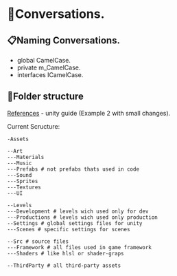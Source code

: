 # 📜Conversations.

## 📋Naming Conversations.
 - global CamelCase.
 - private m_CamelCase.
 - interfaces ICamelCase.
## 📂Folder structure
[References](https://unity.com/how-to/organizing-your-project) - unity guide (Example 2 with small changes).

Current Scructure:

    -Assets
    
    --Art
    ---Materials
    ---Music
    ---Prefabs # not prefabs thats used in code
    ---Sound
    ---Sprites
    ---Textures
    ---UI
    
    --Levels
    ---Development # levels wich used only for dev
    ---Productions # levels wich used only production
    --Settings # global settings files for unity
    ---Scenes # specific settings for scenes
    
    --Src # source files
    ---Framework # all files used in game framework
    ---Shaders # like hlsl or shader-graps
     
    --ThirdParty # all third-party assets